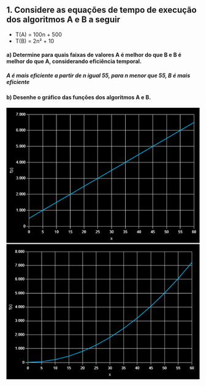 ## 1. Considere as equações de tempo de execução dos algoritmos A e B a seguir
- T(A) = 100n + 500
- T(B) = 2n² + 10

#### a) Determine para quais faixas de valores A é melhor do que B e B é melhor do que A, considerando eficiência temporal.
##### A é mais eficiente a partir de n igual 55, para n menor que 55, B é mais eficiente 

#### b) Desenhe o gráfico das funções dos algoritmos A e B.
![100n + 500](100n500.png)
![2n² + 10](2x2_10.png)